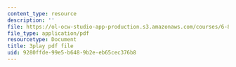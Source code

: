```yaml
---
content_type: resource
description: ''
file: https://ol-ocw-studio-app-production.s3.amazonaws.com/courses/6-851-advanced-data-structures-spring-2012/9280ffde99e5b6489b2eeb65cec376b8_3Y2weLDiUWw.pdf
file_type: application/pdf
resourcetype: Document
title: 3play pdf file
uid: 9280ffde-99e5-b648-9b2e-eb65cec376b8
---
```

